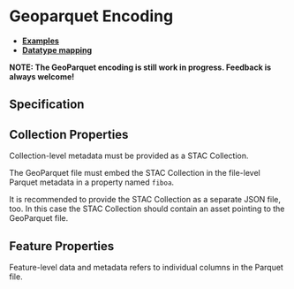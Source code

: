 # Geoparquet Encoding

- **[Examples](examples/)**
- **[Datatype mapping](datatypes.md)**

**NOTE: The GeoParquet encoding is still work in progress. Feedback is always welcome!**

## Specification

## Collection Properties

Collection-level metadata must be provided as a STAC Collection.

The GeoParquet file must embed the STAC Collection in the file-level Parquet metadata in a property
named `fiboa`.

It is recommended to provide the STAC Collection as a separate JSON file, too.
In this case the STAC Collection should contain an asset pointing to the GeoParquet file.

## Feature Properties

Feature-level data and metadata refers to individual columns in the Parquet file.
